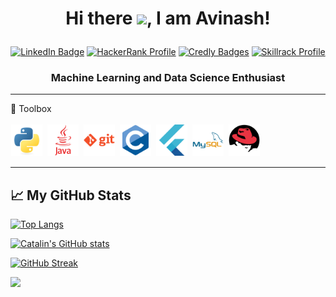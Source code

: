 # <p align=center> Hi there <img src="https://raw.githubusercontent.com/MartinHeinz/MartinHeinz/master/wave.gif" width="30px">, I am Avinash! </p>

<p align = center>
<a href="https://www.linkedin.com/in/avinash-m-571642119/"><img src="https://img.shields.io/badge/-LinkedIn-0077B5?style=flat-square&amp;labelColor=0077B5&amp;logo=LinkedIn&amp;link=https://www.linkedin.com/in/avinash-m-571642119/" alt="LinkedIn Badge"></a>
<a href="https://www.hackerrank.com/avinashmohan2001/"><img src="https://img.shields.io/badge/-HackerRank-00ea64?style=flat-square&amp;labelColor=081100&amp;logo=HackerRank&amp;link=https://www.hackerrank.com/avinashmohan2001/" alt="HackerRank Profile"></a>
<a href="https://www.credly.com/users/avinash-m.8dd3bd7e/"><img src="https://img.shields.io/badge/Credly-Badges-081100?style=flat-square&amp;labelColor=FF1694&amp;&amp;" alt="Credly Badges"></a> 
<a href="http://intern.skillrack.com/profile/253795/3c909fd904d46063134846fb49a7bdccd84a408c"><img src="https://img.shields.io/badge/Skillrack-Profile-blue?style=flat-square&amp;labelColor=orange&amp;&amp;" alt="Skillrack Profile"></a> 
</p>

### <p align=center> Machine Learning and Data Science Enthusiast </p>

---

🧰 Toolbox

<img src = "https://github.com/devicons/devicon/blob/master/icons/python/python-original.svg" width="50" height="50" style="margin: 3px 3px 1px 1px">  <img src = "https://github.com/devicons/devicon/blob/master/icons/java/java-plain-wordmark.svg" width="50" height="50" style="margin: 3px 3px 1px 1px">  <img src = "https://github.com/devicons/devicon/blob/master/icons/git/git-plain-wordmark.svg" width="50" height="50" style="margin: 3px 3px 1px 1px">  <img src = "https://github.com/devicons/devicon/blob/master/icons/c/c-original.svg" width="50" height="50" style="margin: 3px 3px 1px 1px">  <img src = "https://github.com/devicons/devicon/blob/master/icons/flutter/flutter-original.svg" width="50" height="50" style="margin: 3px 3px 1px 1px">  <img src = "https://github.com/devicons/devicon/blob/master/icons/mysql/mysql-original-wordmark.svg" width="50" height="50" style="margin: 3px 3px 1px 1px">  <img src = "https://github.com/devicons/devicon/blob/master/icons/redhat/redhat-original.svg" width="50" height="50" style="margin: 3px 3px 1px 1px">

---

## &#x1f4c8; My GitHub Stats

[![Top Langs](https://github-readme-stats.vercel.app/api/top-langs/?username=avinash3699&hide=jupyter%20notebook&theme=radical)](https://github.com/anuraghazra/github-readme-stats)

[![Catalin's GitHub stats](https://github-readme-stats.vercel.app/api?username=avinash3699&theme=radical)](https://github.com/anuraghazra/github-readme-stats)

[![GitHub Streak](https://github-readme-streak-stats.herokuapp.com/?user=avinash3699&theme=radical)](https://git.io/streak-stats)

![](https://komarev.com/ghpvc/?username=avinash3699&color=green&label=Profile+Views)
<!--
**avinash3699/avinash3699** is a ✨ _special_ ✨ repository because its `README.md` (this file) appears on your GitHub profile.

Here are some ideas to get you started:

- 🔭 I’m currently working on ...
- 🌱 I’m currently learning ...
- 👯 I’m looking to collaborate on ...
- 🤔 I’m looking for help with ...
- 💬 Ask me about ...
- 📫 How to reach me: ...
- 😄 Pronouns: ...
- ⚡ Fun fact: ...
-->
